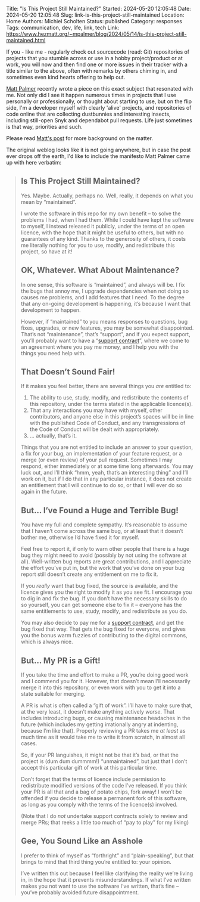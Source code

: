 Title: "Is This Project Still Maintained?"
Started: 2024-05-20 12:05:48
Date: 2024-05-20 12:05:48
Slug: link-is-this-project-still-maintained
Location: Home
Authors: Michiel Scholten
Status: published
Category: responses
Tags: communication, dev, life, link, tech
Link: https://www.hezmatt.org/~mpalmer/blog/2024/05/14/is-this-project-still-maintained.html

If you - like me - regularly check out sourcecode (read: Git) repositories of projects that you stumble across or use in a hobby project/product or at work, you will now and then find one or more issues in their tracker with a title similar to the above, often with remarks by others chiming in, and sometimes even kind hearts offering to help out.

[Matt Palmer](https://www.hezmatt.org/~mpalmer/blog/) recently wrote a piece on this exact subject that resonated with me. Not only did I see it happen numerous times in projects that I use personally or professionally, or thought about starting to use, but on the flip side, I'm a developer myself with clearly 'alive' projects, and repositories of code online that are collecting dustbunnies and interesting insects, including still-open Snyk and dependabot pull requests. Life just sometimes is that way, priorities and such.

Please read [Matt's post](https://www.hezmatt.org/~mpalmer/blog/2024/05/14/is-this-project-still-maintained.html) for more background on the matter.

The original weblog looks like it is not going anywhere, but in case the post ever drops off the earth, I'd like to include the manifesto Matt Palmer came up with here verbatim:

> ## Is This Project Still Maintained?
>
> Yes. Maybe. Actually, perhaps no. Well, really, it depends on what you mean by “maintained”.
>
> I wrote the software in this repo for my own benefit – to solve the problems I had, when I had them. While I could have kept the software to myself, I instead released it publicly, under the terms of an open licence, with the hope that it might be useful to others, but with no guarantees of any kind. Thanks to the generosity of others, it costs me literally nothing for you to use, modify, and redistribute this project, so have at it!
>
> ## OK, Whatever. What About Maintenance?
>
> In one sense, this software is “maintained”, and always will be. I fix the bugs that annoy me, I upgrade dependencies when not doing so causes me problems, and I add features that I need. To the degree that any on-going development is happening, it’s because I want that development to happen.
>
> However, if “maintained” to you means responses to questions, bug fixes, upgrades, or new features, you may be somewhat disappointed. That’s not “maintenance”, that’s “support”, and if you expect support, you’ll probably want to have a “[support contract](https://tobermorytech.com)”, where we come to an agreement where you pay me money, and I help you with the things you need help with.
>
> ## That Doesn’t Sound Fair!
>
> If it makes you feel better, there are several things you _are_ entitled to:
>
> 1. The ability to use, study, modify, and redistribute the contents of this repository, under the terms stated in the applicable licence(s).
> 2. That any interactions you may have with myself, other contributors, and anyone else in this project’s spaces will be in line with the published Code of Conduct, and any transgressions of the Code of Conduct will be dealt with appropriately.
> 3. … actually, that’s it.
>
> Things that you are not entitled to include an answer to your question, a fix for your bug, an implementation of your feature request, or a merge (or even review) of your pull request. Sometimes I may respond, either immediately or at some time long afterwards. You may luck out, and I’ll think “hmm, yeah, that’s an interesting thing” and I’ll work on it, but if I do that in any particular instance, it does not create an entitlement that I will continue to do so, or that I will ever do so again in the future.
>
> ## But… I’ve Found a Huge and Terrible Bug!
>
> You have my full and complete sympathy. It’s reasonable to assume that I haven’t come across the same bug, or at least that it doesn’t bother me, otherwise I’d have fixed it for myself.
>
> Feel free to report it, if only to warn other people that there is a huge bug they might need to avoid (possibly by not using the software at all). Well-written bug reports are great contributions, and I appreciate the effort you’ve put in, but the work that you’ve done on your bug report still doesn’t create any entitlement on me to fix it.
>
> If you _really_ want that bug fixed, the source is available, and the licence gives you the right to modify it as you see fit. I encourage you to dig in and fix the bug. If you don’t have the necessary skills to do so yourself, you can get someone else to fix it – everyone has the same entitlements to use, study, modify, and redistribute as you do.
>
> You may also decide to pay me for a [support contract](https://tobermorytech.com), and get the bug fixed that way. That gets the bug fixed for everyone, and gives you the bonus warm fuzzies of contributing to the digital commons, which is always nice.
>
> ## But… My PR is a Gift!
>
> If you take the time and effort to make a PR, you’re doing good work and I commend you for it. However, that doesn’t mean I’ll necessarily merge it into this repository, or even work with you to get it into a state suitable for merging.
>
> A PR is what is often called a “gift of work”. I’ll have to make sure that, at the very least, it doesn’t make anything actively _worse_. That includes introducing bugs, or causing maintenance headaches in the future (which includes my getting irrationally angry at indenting, because I’m like that). Properly reviewing a PR takes me _at least_ as much time as it would take me to write it from scratch, in almost all cases.
>
> So, if your PR languishes, it might not be that it’s bad, or that the project is (dum dum dummmm!) “unmaintained”, but just that I don’t accept this particular gift of work at this particular time.
>
> Don’t forget that the terms of licence include permission to redistribute modified versions of the code I’ve released. If you think your PR is all that and a bag of potato chips, fork away! I won’t be offended if you decide to release a permanent fork of this software, as long as you comply with the terms of the licence(s) involved.
>
> (Note that I do _not_ undertake support contracts solely to review and merge PRs; that reeks a little too much of “pay to play” for my liking)
>
> ## Gee, You Sound Like an Asshole
>
> I prefer to think of myself as “forthright” and “plain-speaking”, but that brings to mind that third thing you’re entitled to: your opinion.
>
> I’ve written this out because I feel like clarifying the reality we’re living in, in the hope that it prevents misunderstandings. If what I’ve written makes you not want to use the software I’ve written, that’s fine – you’ve probably avoided future disappointment.

